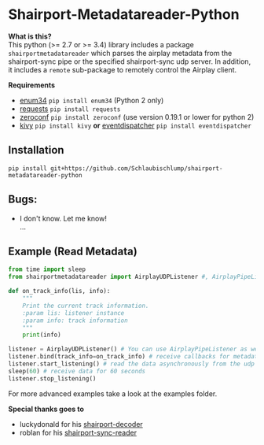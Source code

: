 # Shairport-Metadatareader-Python
   
**What is this?**    
This python (>= 2.7 or >= 3.4) library includes a package `shairportmetadatareader` which parses the airplay metadata from the 
shairport-sync pipe or the specified shairport-sync udp server.
In addition, it includes a `remote` sub-package to remotely control the Airplay client. 

**Requirements**    
- [enum34](https://pypi.org/project/enum34/) `pip install enum34` (Python 2 only)   
- [requests](http://www.python-requests.org/en/master/) `pip install requests`   
- [zeroconf](https://pypi.org/project/zeroconf/) `pip install zeroconf` (use version 0.19.1 or lower for python 2)   
- [kivy](https://kivy.org/) `pip install kivy` **or** [eventdispatcher](https://github.com/lobocv/eventdispatcher) 
`pip install eventdispatcher`    

## Installation
`pip install git+https://github.com/Schlaubischlump/shairport-metadatareader-python`

## Bugs:
- I don't know. Let me know!   
...

## Example (Read Metadata)
```Python
from time import sleep
from shairportmetadatareader import AirplayUDPListener #, AirplayPipeListener

def on_track_info(lis, info):
    """
    Print the current track information.
    :param lis: listener instance
    :param info: track information
    """
    print(info)

listener = AirplayUDPListener() # You can use AirplayPipeListener as well
listener.bind(track_info=on_track_info) # receive callbacks for metadata changes
listener.start_listening() # read the data asynchronously from the udp server
sleep(60) # receive data for 60 seconds
listener.stop_listening()
```
For more advanced examples take a look at the examples folder.

**Special thanks goes to**   
- luckydonald for his [shairport-decoder](https://github.com/luckydonald/shairport-decoder)   
- roblan for his [shairport-sync-reader](https://github.com/roblan/shairport-sync-reader)    
